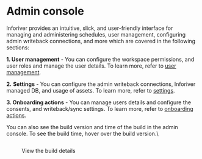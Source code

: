 # Admin console

Inforiver provides an intuitive, slick, and user-friendly interface for managing and administering schedules​​, user management, configuring admin writeback connections, and more which are covered in the following sections:&#x20;

**1. User management** - You can configure the workspace permissions, and user roles and manage the user details. To learn more, refer to [user management](user-management.md).

**2.** **Settings** - You can configure the admin writeback connections, Inforiver managed DB, and usage of assets. To learn more, refer to [settings](settings/).

**3. Onboarding actions** - You can manage users details and configure the consents, and writeback/sync settings. To learn more, refer to [onboarding actions](onboard-actions.md).

You can also see the build version and time of the build in the admin console. To see the build time, hover over the build version.\


<figure><img src="../../.gitbook/assets/image (549).png" alt=""><figcaption><p>View the build details</p></figcaption></figure>


